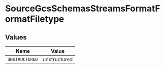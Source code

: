 # SourceGcsSchemasStreamsFormatFormatFiletype


## Values

| Name           | Value          |
| -------------- | -------------- |
| `UNSTRUCTURED` | unstructured   |